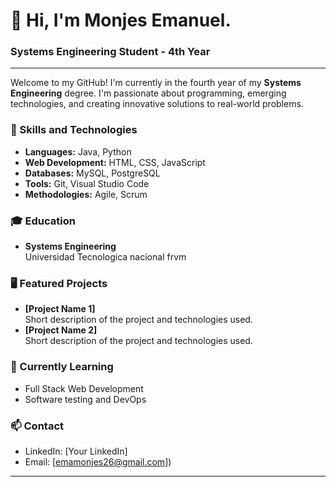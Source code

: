 # 👋 Hi, I'm Monjes Emanuel.

### Systems Engineering Student - 4th Year

---

Welcome to my GitHub! I'm currently in the fourth year of my **Systems Engineering** degree. I'm passionate about programming, emerging technologies, and creating innovative solutions to real-world problems.

### 🚀 Skills and Technologies
- **Languages:** Java, Python
- **Web Development:** HTML, CSS, JavaScript
- **Databases:** MySQL, PostgreSQL
- **Tools:** Git, Visual Studio Code
- **Methodologies:** Agile, Scrum

### 🎓 Education
- **Systems Engineering**  
  Universidad Tecnologica nacional frvm 

### 🖥️ Featured Projects
- **[Project Name 1]**  
  Short description of the project and technologies used.
- **[Project Name 2]**  
  Short description of the project and technologies used.

### 🌱 Currently Learning
- Full Stack Web Development
- Software testing and DevOps

### 📫 Contact
- LinkedIn: [Your LinkedIn]
- Email: [emamonjes26@gmail.com])

---

<!---
EmanuelMonjes/EmanuelMonjes is a ✨ special ✨ repository because its `README.md` (this file) appears on your GitHub profile.
You can click the Preview link to take a look at your changes.
--->
